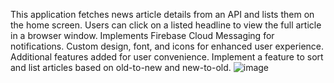 This application fetches news article details from an API and lists them on the home screen. 
Users can click on a listed headline to view the full article in a browser window. 
Implements Firebase Cloud Messaging for notifications.
Custom design, font, and icons for enhanced user experience.
Additional features added for user convenience.
Implement a feature to sort and list articles based on old-to-new and new-to-old.
![image](https://github.com/PragatiBhadouria/News-App/assets/150504999/db80b242-0e3d-407d-8d06-17e5eb0d87db)
